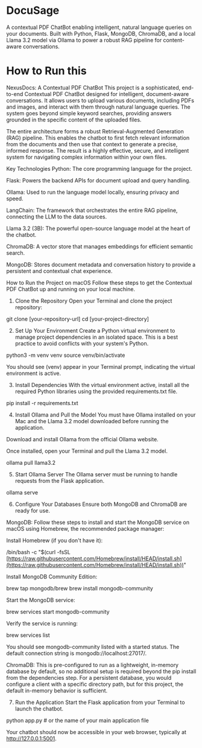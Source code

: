 # DocuSage
A contextual PDF ChatBot enabling intelligent, natural language queries on your documents. Built with Python, Flask, MongoDB, ChromaDB, and a local Llama 3.2 model via Ollama to power a robust RAG pipeline for content-aware conversations.



# How to Run this

NexusDocs: A Contextual PDF ChatBot
This project is a sophisticated, end-to-end Contextual PDF ChatBot designed for intelligent, document-aware conversations. It allows users to upload various documents, including PDFs and images, and interact with them through natural language queries. The system goes beyond simple keyword searches, providing answers grounded in the specific content of the uploaded files.

The entire architecture forms a robust Retrieval-Augmented Generation (RAG) pipeline. This enables the chatbot to first fetch relevant information from the documents and then use that context to generate a precise, informed response. The result is a highly effective, secure, and intelligent system for navigating complex information within your own files.

Key Technologies
Python: The core programming language for the project.

Flask: Powers the backend APIs for document upload and query handling.

Ollama: Used to run the language model locally, ensuring privacy and speed.

LangChain: The framework that orchestrates the entire RAG pipeline, connecting the LLM to the data sources.

Llama 3.2 (3B): The powerful open-source language model at the heart of the chatbot.

ChromaDB: A vector store that manages embeddings for efficient semantic search.

MongoDB: Stores document metadata and conversation history to provide a persistent and contextual chat experience.

How to Run the Project on macOS
Follow these steps to get the Contextual PDF ChatBot up and running on your local machine.

1. Clone the Repository
Open your Terminal and clone the project repository:

git clone [your-repository-url]
cd [your-project-directory]



2. Set Up Your Environment
Create a Python virtual environment to manage project dependencies in an isolated space. This is a best practice to avoid conflicts with your system's Python.

python3 -m venv venv
source venv/bin/activate



You should see (venv) appear in your Terminal prompt, indicating the virtual environment is active.

3. Install Dependencies
With the virtual environment active, install all the required Python libraries using the provided requirements.txt file.

pip install -r requirements.txt



4. Install Ollama and Pull the Model
You must have Ollama installed on your Mac and the Llama 3.2 model downloaded before running the application.

Download and install Ollama from the official Ollama website.

Once installed, open your Terminal and pull the Llama 3.2 model.

ollama pull llama3.2



5. Start Ollama Server
The Ollama server must be running to handle requests from the Flask application.

ollama serve



6. Configure Your Databases
Ensure both MongoDB and ChromaDB are ready for use.

MongoDB: Follow these steps to install and start the MongoDB service on macOS using Homebrew, the recommended package manager:

Install Homebrew (if you don't have it):

/bin/bash -c "$(curl -fsSL [https://raw.githubusercontent.com/Homebrew/install/HEAD/install.sh](https://raw.githubusercontent.com/Homebrew/install/HEAD/install.sh))"


Install MongoDB Community Edition:

brew tap mongodb/brew
brew install mongodb-community


Start the MongoDB service:

brew services start mongodb-community


Verify the service is running:

brew services list


You should see mongodb-community listed with a started status. The default connection string is mongodb://localhost:27017/.

ChromaDB: This is pre-configured to run as a lightweight, in-memory database by default, so no additional setup is required beyond the pip install from the dependencies step. For a persistent database, you would configure a client with a specific directory path, but for this project, the default in-memory behavior is sufficient.

7. Run the Application
Start the Flask application from your Terminal to launch the chatbot.

python app.py  # or the name of your main application file



Your chatbot should now be accessible in your web browser, typically at http://127.0.0.1:5001.